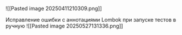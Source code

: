 ![[Pasted image 20250411210309.png]]



Исправление ошибки с аннотациями Lombok при запуске тестов в ручную 
![[Pasted image 20250527131336.png]]
